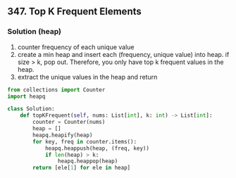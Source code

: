 ## 347. Top K Frequent Elements

### Solution (heap)
1. counter frequency of each unique value
2. create a min heap and insert each (frequency, unique value) into heap. if size > k, pop out. Therefore, you only have top k frequent values in the heap. 
3. extract the unique values in the heap and return

```python
from collections import Counter
import heapq

class Solution:
    def topKFrequent(self, nums: List[int], k: int) -> List[int]:
        counter = Counter(nums)
        heap = []
        heapq.heapify(heap)
        for key, freq in counter.items():
            heapq.heappush(heap, (freq, key))
            if len(heap) > k:
                heapq.heappop(heap)
        return [ele[1] for ele in heap]
```